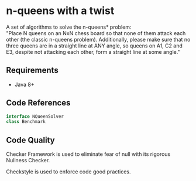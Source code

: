 # n-queens with a twist

A set of algorithms to solve the n-queens* problem:  
"Place N queens on an NxN chess board so that none of them attack each other (the classic n-queens problem).
Additionally, please make sure that no three queens are in a straight line at ANY angle, so queens on A1, C2 and E3, despite not attacking each other, form a straight line at some angle."

## Requirements
* Java 8+

## Code References
```java
interface NQueenSolver
class Benchmark
```

## Code Quality

Checker Framework is used to eliminate fear of null with its rigorous Nullness Checker.

Checkstyle is used to enforce code good practices.
